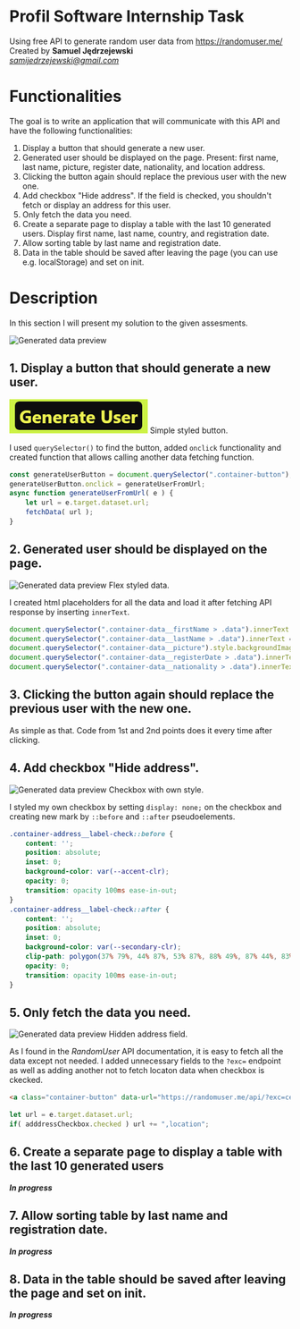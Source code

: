 # Profil Software Internship Task
Using free API to generate random user data from https://randomuser.me/  
Created by **Samuel Jędrzejewski**  
*samijedrzejewski@gmail.com*

# Functionalities

The goal is to write an application that will communicate with this API and have the following functionalities:

1) Display a button that should generate a new user.
2) Generated user should be displayed on the page. Present: first name, last name, picture, register date, nationality, and location address.
3) Clicking the button again should replace the previous user with the new one.
4) Add checkbox "Hide address". If the field is checked, you shouldn't fetch or display an address for this user.
5) Only fetch the data you need.
6) Create a separate page to display a table with the last 10 generated users. Display first name, last name, country, and registration date.
7) Allow sorting table by last name and registration date.
8) Data in the table should be saved after leaving the page (you can use e.g. localStorage) and set on init.

# Description

In this section I will present my solution to the given assesments.

![Generated data preview](https://raw.githubusercontent.com/238SAMIxD/profil-software-internship/main/img/title.jpg?token=GHSAT0AAAAAABRGFU5VXAX6SSRUGA4Y75VOYRR5ADQ)

## 1. Display a button that should generate a new user.

![Button preview](https://github.com/238SAMIxD/profil-software-internship/blob/main/img/button.png)
Simple styled button.

I used `querySelector()` to find the button, added `onclick` functionality and created function that allows calling another data fetching function.

```javascript
const generateUserButton = document.querySelector(".container-button");
generateUserButton.onclick = generateUserFromUrl;
async function generateUserFromUrl( e ) {
    let url = e.target.dataset.url;
    fetchData( url );
}
```

## 2. Generated user should be displayed on the page.

![Generated data preview](https://raw.githubusercontent.com/238SAMIxD/profil-software-internship/main/img/data.jpg?token=GHSAT0AAAAAABRGFU5VXAX6SSRUGA4Y75VOYRR5ADQ) Flex styled data.

I created html placeholders for all the data and load it after fetching API response by inserting `innerText`.

```javascript
document.querySelector(".container-data__firstName > .data").innerText = data.name.first;
document.querySelector(".container-data__lastName > .data").innerText = data.name.last;
document.querySelector(".container-data__picture").style.backgroundImage = `url(${data.picture.large}`;
document.querySelector(".container-data__registerDate > .data").innerText = `${date.toLocaleDateString()} ${date.toLocaleTimeString()}`;
document.querySelector(".container-data__nationality > .data").innerText = data.nat;
```

## 3. Clicking the button again should replace the previous user with the new one.

As simple as that. Code from 1st and 2nd points does it every time after clicking.

## 4. Add checkbox "Hide address".

![Generated data preview](https://raw.githubusercontent.com/238SAMIxD/profil-software-internship/main/img/checkbox.jpg?token=GHSAT0AAAAAABRGFU5VXAX6SSRUGA4Y75VOYRR5ADQ) Checkbox with own style.

I styled my own checkbox by setting `display: none;` on the checkbox and creating new mark by `::before` and `::after` pseudoelements.

```css
.container-address__label-check::before {
    content: '';
    position: absolute;
    inset: 0;
    background-color: var(--accent-clr);
    opacity: 0;
    transition: opacity 100ms ease-in-out;
}
.container-address__label-check::after {
    content: '';
    position: absolute;
    inset: 0;
    background-color: var(--secondary-clr);
    clip-path: polygon(37% 79%, 44% 87%, 53% 87%, 88% 49%, 87% 44%, 83% 40%, 77% 40%, 49% 72%, 33% 54%, 25% 56%, 21% 61%, 26% 67%);
    opacity: 0;
    transition: opacity 100ms ease-in-out;
}
```

## 5. Only fetch the data you need.

![Generated data preview](https://raw.githubusercontent.com/238SAMIxD/profil-software-internship/main/img/hidden.jpg?token=GHSAT0AAAAAABRGFU5VXAX6SSRUGA4Y75VOYRR5ADQ) Hidden address field.

As I found in the *RandomUser* API documentation, it is easy to fetch all the data except not needed. I added unnecessary fields to the `?exc=` endpoint as well as adding another not to fetch locaton data when checkbox is ckecked.

```html
<a class="container-button" data-url="https://randomuser.me/api/?exc=cell,dob,email,gender,id,login,phone">Generate User</a>
```

```javascript
let url = e.target.dataset.url;
if( adddressCheckbox.checked ) url += ",location";
```

## 6. Create a separate page to display a table with the last 10 generated users

***In progress***

## 7. Allow sorting table by last name and registration date.

***In progress***


## 8. Data in the table should be saved after leaving the page and set on init.

***In progress***